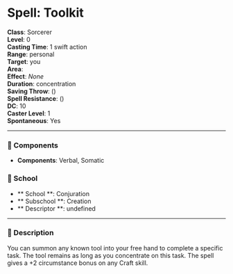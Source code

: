 
# Spell: Toolkit
**Class**: Sorcerer  
**Level**: 0  
**Casting Time**: 1 swift action  
**Range**: personal  
**Target**: you  
**Area**:   
**Effect**: _None_  
**Duration**: concentration  
**Saving Throw**:  ()  
**Spell Resistance**:  ()  
**DC**: 10  
**Caster Level**: 1  
**Spontaneous**: Yes

---

### 🔮 Components
- **Components**: Verbal, Somatic

### 🏫 School
- ** School **: Conjuration
- ** Subschool **: Creation
- ** Descriptor **: undefined
---

### 📜 Description
You can summon any known tool into your free hand to complete a specific task. The tool remains as long as you concentrate on this task. The spell gives a +2 circumstance bonus on any Craft skill.
